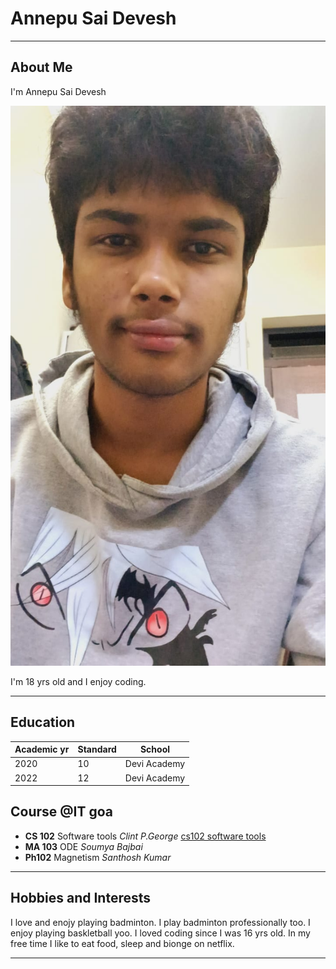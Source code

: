 # Annepu Sai Devesh
******
## About Me
I'm Annepu Sai Devesh

![Sai Devesh](saidevesh.jpeg)

I'm 18 yrs old and I enjoy coding.
******
## Education

| Academic yr | Standard | School |
| ----------- | ----------- | ----------- |
| 2020 | 10 | Devi Academy |
| 2022 | 12 | Devi Academy |


## Course @IT goa
- **CS 102** Software tools *Clint P.George* [cs102 software tools](https://clintpgeorge.github.io/cs-102/spring-2023/)
- **MA 103** ODE *Soumya Bajbai*
- **Ph102** Magnetism *Santhosh Kumar*
******

## Hobbies and Interests
I love and enojy playing badminton. I play badminton professionally too. I enjoy playing baskletball yoo. I loved coding since I was 16 yrs old. In my free time I like to eat food, sleep and bionge on netflix.
******



